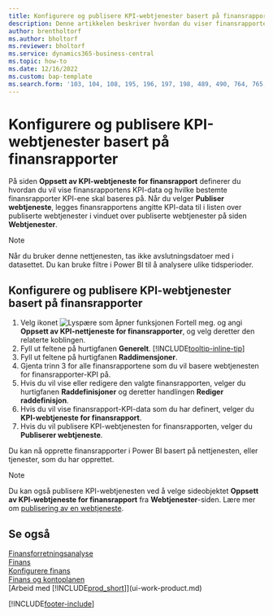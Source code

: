 ```yaml
---
title: Konfigurere og publisere KPI-webtjenester basert på finansrapporter
description: Denne artikkelen beskriver hvordan du viser finansrapporten KPI-data som er basert på finansrapporter.
author: brentholtorf
ms.author: bholtorf
ms.reviewer: bholtorf
ms.service: dynamics365-business-central
ms.topic: how-to
ms.date: 12/16/2022
ms.custom: bap-template
ms.search.form: '103, 104, 108, 195, 196, 197, 198, 489, 490, 764, 765, 766'
---
```

# <a name="set-up-and-publish-kpi-web-services-based-on-financial-reports"></a>Konfigurere og publisere KPI-webtjenester basert på finansrapporter

På siden **Oppsett av KPI-webtjeneste for finansrapport** definerer du hvordan du vil vise finansrapportens KPI-data og hvilke bestemte finansrapporter KPI-ene skal baseres på. Når du velger **Publiser webtjeneste**, legges finansrapportens angitte KPI-data til i listen over publiserte webtjenester i vinduet over publiserte webtjenester på siden **Webtjenester**.

> [!NOTE]
> Når du bruker denne nettjenesten, tas ikke avslutningsdatoer med i datasettet. Du kan bruke filtre i Power BI til å analysere ulike tidsperioder.

## <a name="set-up-and-publish-a-kpi-web-service-based-on-financial-reports"></a>Konfigurere og publisere KPI-webtjenester basert på finansrapporter
  
1. Velg ikonet ![Lyspære som åpner funksjonen Fortell meg.](media/ui-search/search_small.png "Fortell hva du vil gjøre") og angi **Oppsett av KPI-nettjeneste for finansrapporter**, og velg deretter den relaterte koblingen.
2. Fyll ut feltene på hurtigfanen **Generelt**. [!INCLUDE[tooltip-inline-tip](includes/tooltip-inline-tip_md.md)]
3. Fyll ut feltene på hurtigfanen **Raddimensjoner**.
4. Gjenta trinn 3 for alle finansrapportene som du vil basere webtjenesten for finansrapporter-KPI på.  
5. Hvis du vil vise eller redigere den valgte finansrapporten, velger du hurtigfanen **Raddefinisjoner** og deretter handlingen **Rediger raddefinisjon**.
6. Hvis du vil vise finansrapport-KPI-data som du har definert, velger du **KPI-webtjeneste for finansrapport**.
7. Hvis du vil publisere KPI-webtjenesten for finansrapporten, velger du **Publiserer webtjeneste**.

Du kan nå opprette finansrapporter i Power BI basert på nettjenesten, eller tjenester, som du har opprettet.

> [!NOTE]  
> Du kan også publisere KPI-webtjenesten ved å velge sideobjektet **Oppsett av KPI-webtjeneste for finansrapport** fra **Webtjenester**-siden. Lære mer om [publisering av en webtjeneste](across-how-publish-web-service.md).

## <a name="see-also"></a>Se også

[Finansforretningsanalyse](bi.md)  
[Finans](finance.md)  
[Konfigurere finans](finance-setup-finance.md)  
[Finans og kontoplanen](finance-general-ledger.md)  
[Arbeid med [!INCLUDE[prod_short](includes/prod_short.md)]](ui-work-product.md)

[!INCLUDE[footer-include](includes/footer-banner.md)]
